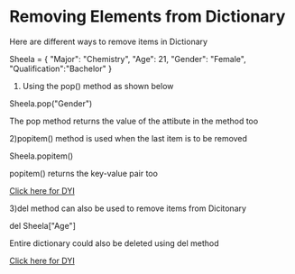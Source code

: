 # Removing Elements from Dictionary

Here are different ways to remove items in Dictionary

Sheela = {
"Major": "Chemistry",
"Age": 21,
"Gender": "Female",
"Qualification":"Bachelor"
}


1) Using the pop() method as shown below

Sheela.pop("Gender")

The pop method returns the value of the attibute in the method too

2)popitem() method is used when the last item is to be removed

Sheela.popitem()

popitem() returns the key-value pair too

[Click here for DYI](https://colab.research.google.com/github/pythoncoder100/practice/blob/master/Removing_items_from_Dictionary.ipynb)


3)del method can also be used to remove items from Dicitonary

del Sheela["Age"]

Entire dictionary could also be deleted using del method

[Click here for DYI]("https://colab.research.google.com/github/pythoncoder100/practice/blob/master/Removing_items_using_del_method.ipynb")


